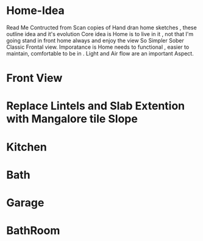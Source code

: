# Home-Idea
Read Me Contructed from Scan copies of Hand dran home sketches , these outline idea and it's evolution
Core idea is Home is to live in it , not that I'm going stand in front home always and enjoy the view 
So Simpler Sober Classic Frontal view.
Imporatance is Home needs to functional , easier to maintain, comfortable to be in .
Light and Air flow are an important Aspect.


 # Front View 
  
 # Replace Lintels and Slab Extention with Mangalore tile Slope 

 # Kitchen 

# Bath

# Garage 

# BathRoom 
